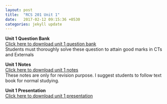 ```yaml
---
layout: post
title:  "RCS 201 Unit 1"
date:   2017-02-12 09:15:36 +0530
categories: jekyll update
---
```


<strong> Unit 1 Question Bank </strong><br>
<a href="http://anubhavpatrick.github.io/question%20bank/unit%201 question%20bank.pdf"> Click here to download unit 1 question bank </a><br>
Students must thoroughly solve these question to attain good marks in CTs and Externals<br>

<strong> Unit 1 Notes </strong><br>
<a href="http://anubhavpatrick.github.io/unit%201%20Notes.pdf"> Click here to download unit 1 notes </a><br>
These notes are only for revision purpose. I suggest students to follow text book for normal studying.<br>

<strong> Unit 1 Presentation </strong><br>
<a href="http://anubhavpatrick.github.io/unit%201%20version%202.0.ppt"> Click here to download unit 1 presentation </a><br>

